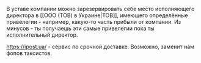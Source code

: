 В уставе компании можно зарезервировать себе место исполняющего директора в [[ООО (ТОВ) в Украине|ТОВ]], имеющего определённые привелегии - например, какую-то часть прибыли от компании. Из минусов - ты получаешь эти самые привелегии пока ты исполнительный директор. 

https://ipost.ua/ - сервис по срочной доставке. Возможно, заменит нам фопов таксистов.